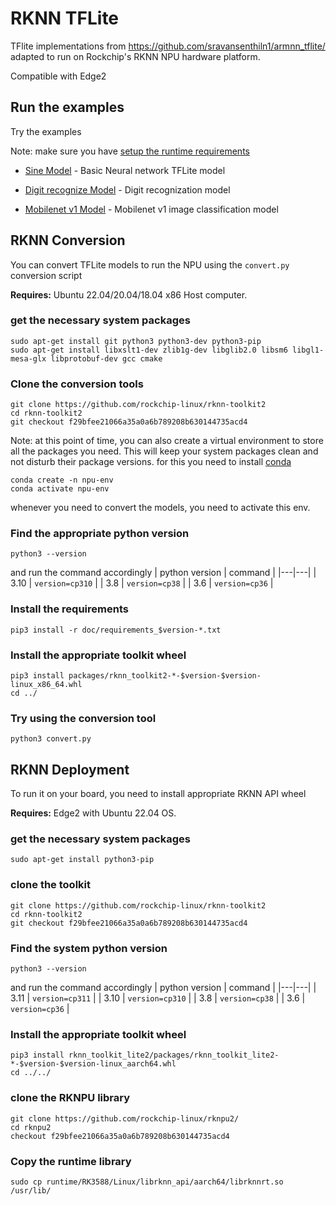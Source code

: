 # RKNN TFLite
TFlite implementations from https://github.com/sravansenthiln1/armnn_tflite/
adapted to run on Rockchip's RKNN NPU hardware platform.

Compatible with Edge2

## Run the examples
Try the examples

Note: make sure you have [setup the runtime requirements](https://github.com/sravansenthiln1/rknn_tflite#RKNN-Conversion)

* [Sine Model](./sine_model/) - Basic Neural network TFLite model

* [Digit recognize Model](./digit_recognize/) - Digit recognization model

* [Mobilenet v1 Model](./mobilenet_v1/) - Mobilenet v1 image classification model



## RKNN Conversion
You can convert TFLite models to run the NPU using the `convert.py` conversion script

**Requires:** Ubuntu 22.04/20.04/18.04 x86 Host computer.

### get the necessary system packages
```shell
sudo apt-get install git python3 python3-dev python3-pip
sudo apt-get install libxslt1-dev zlib1g-dev libglib2.0 libsm6 libgl1-mesa-glx libprotobuf-dev gcc cmake
```

### Clone the conversion tools
```shell
git clone https://github.com/rockchip-linux/rknn-toolkit2
cd rknn-toolkit2
git checkout f29bfee21066a35a0a6b789208b630144735acd4
```

Note: at this point of time, you can also create a virtual environment to store all the packages you need.
This will keep your system packages clean and not disturb their package versions.
for this you need to install [conda](https://conda.io/projects/conda/en/stable/user-guide/install/linux.html)
```
conda create -n npu-env
conda activate npu-env
```

whenever you need to convert the models, you need to activate this env.

### Find the appropriate python version
```
python3 --version
```
and run the command accordingly
| python version | command |
|---|---|
| 3.10 | `version=cp310` |
| 3.8 | `version=cp38` |
| 3.6 | `version=cp36` |

### Install the requirements
```shell
pip3 install -r doc/requirements_$version-*.txt
```

### Install the appropriate toolkit wheel
```shell
pip3 install packages/rknn_toolkit2-*-$version-$version-linux_x86_64.whl
cd ../
```

### Try using the conversion tool
```shell
python3 convert.py
```

## RKNN Deployment
To run it on your board, you need to install appropriate RKNN API wheel

**Requires:** Edge2 with Ubuntu 22.04 OS.

### get the necessary system packages
```shell
sudo apt-get install python3-pip
```

### clone the toolkit
```shell
git clone https://github.com/rockchip-linux/rknn-toolkit2
cd rknn-toolkit2
git checkout f29bfee21066a35a0a6b789208b630144735acd4
```

### Find the system python version
```
python3 --version
```
and run the command accordingly
| python version | command |
|---|---|
| 3.11 | `version=cp311` |
| 3.10 | `version=cp310` |
| 3.8 | `version=cp38` |
| 3.6 | `version=cp36` |

### Install the appropriate toolkit wheel
```shell
pip3 install rknn_toolkit_lite2/packages/rknn_toolkit_lite2-*-$version-$version-linux_aarch64.whl
cd ../../
```

### clone the RKNPU library
```shell
git clone https://github.com/rockchip-linux/rknpu2/
cd rknpu2
checkout f29bfee21066a35a0a6b789208b630144735acd4
```

### Copy the runtime library
```shell
sudo cp runtime/RK3588/Linux/librknn_api/aarch64/librknnrt.so /usr/lib/
```


